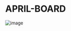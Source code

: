 # APRIL-BOARD


![image](https://github.com/user-attachments/assets/caef5c9e-b8b1-4dab-aeb8-7c39531fea0a)
